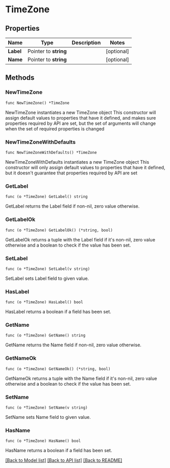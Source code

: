 # TimeZone

## Properties

Name | Type | Description | Notes
------------ | ------------- | ------------- | -------------
**Label** | Pointer to **string** |  | [optional] 
**Name** | Pointer to **string** |  | [optional] 

## Methods

### NewTimeZone

`func NewTimeZone() *TimeZone`

NewTimeZone instantiates a new TimeZone object
This constructor will assign default values to properties that have it defined,
and makes sure properties required by API are set, but the set of arguments
will change when the set of required properties is changed

### NewTimeZoneWithDefaults

`func NewTimeZoneWithDefaults() *TimeZone`

NewTimeZoneWithDefaults instantiates a new TimeZone object
This constructor will only assign default values to properties that have it defined,
but it doesn't guarantee that properties required by API are set

### GetLabel

`func (o *TimeZone) GetLabel() string`

GetLabel returns the Label field if non-nil, zero value otherwise.

### GetLabelOk

`func (o *TimeZone) GetLabelOk() (*string, bool)`

GetLabelOk returns a tuple with the Label field if it's non-nil, zero value otherwise
and a boolean to check if the value has been set.

### SetLabel

`func (o *TimeZone) SetLabel(v string)`

SetLabel sets Label field to given value.

### HasLabel

`func (o *TimeZone) HasLabel() bool`

HasLabel returns a boolean if a field has been set.

### GetName

`func (o *TimeZone) GetName() string`

GetName returns the Name field if non-nil, zero value otherwise.

### GetNameOk

`func (o *TimeZone) GetNameOk() (*string, bool)`

GetNameOk returns a tuple with the Name field if it's non-nil, zero value otherwise
and a boolean to check if the value has been set.

### SetName

`func (o *TimeZone) SetName(v string)`

SetName sets Name field to given value.

### HasName

`func (o *TimeZone) HasName() bool`

HasName returns a boolean if a field has been set.


[[Back to Model list]](../README.md#documentation-for-models) [[Back to API list]](../README.md#documentation-for-api-endpoints) [[Back to README]](../README.md)


